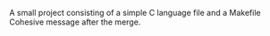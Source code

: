 A small project consisting of a simple C language file and a Makefile
Cohesive message after the merge.
